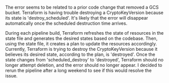 The error seems to be related to a prior code change that removed a GCS bucket. Terraform is having trouble destroying a CryptoKeyVersion because its state is 'destroy_scheduled'. It's likely that the error will disappear automatically once the scheduled destruction time arrives.

During each pipeline build, Terraform refreshes the state of resources in the state file and generates the desired states based on the codebase. Then, using the state file, it creates a plan to update the resources accordingly. Currently, Terraform is trying to destroy the CryptoKeyVersion because it believes its desired state, according to the plan, is 'destroyed'. Once the state changes from 'scheduled_destroy' to 'destroyed', Terraform should no longer attempt deletion, and the error should no longer appear. I decided to rerun the pipeline after a long weekend to see if this would resolve the issue.



